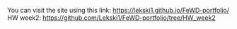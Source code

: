 You can visit the site using this link: https://lekski1.github.io/FeWD-portfolio/
HW week2: https://github.com/Lekski1/FeWD-portfolio/tree/HW_week2

